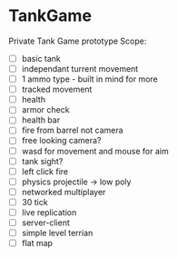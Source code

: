 # TankGame
Private Tank Game prototype
Scope:
* [ ] basic tank
* [ ]   independant turrent movement
* [ ]   1 ammo type - built in mind for more
* [ ]   tracked movement
* [ ]   health
* [ ]   armor check
* [ ]   health bar
* [ ]   fire from barrel not camera
* [ ]   free looking camera?
* [ ]   wasd for movement and mouse for aim
* [ ]   tank sight?
* [ ]   left click fire
* [ ]   physics projectile -> low poly 
* [ ] networked multiplayer
* [ ] 30 tick
* [ ] live replication
* [ ] server-client
* [ ] simple level terrian 
* [ ] flat map
